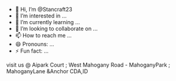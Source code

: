 - 👋 Hi, I’m @Stancraft23
- 👀 I’m interested in ...
- 🌱 I’m currently learning ...
- 💞️ I’m looking to collaborate on ...
- 📫 How to reach me ...
- 😄 Pronouns: ...
- ⚡ Fun fact: ...

<!---
Stancraft23/Stancraft23 is a ✨ special ✨ repository because its `README.md` (this file) appears on your GitHub profile.
You can click the Preview link to take a look at your changes.
--->
visit us @ Aipark Court ; West Mahogany Road - MahoganyPark ; MahoganyLane &Anchor CDA,ID
